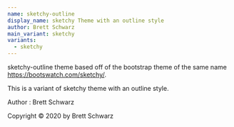 ```yaml
---
name: sketchy-outline
display_name: sketchy Theme with an outline style
author: Brett Schwarz
main_variant: sketchy
variants:
  - sketchy
---
```

sketchy-outline theme based off of the bootstrap theme of the same name https://bootswatch.com/sketchy/.

This is a variant of sketchy theme with an outline style.

Author
: Brett Schwarz

Copyright © 2020 by Brett Schwarz
